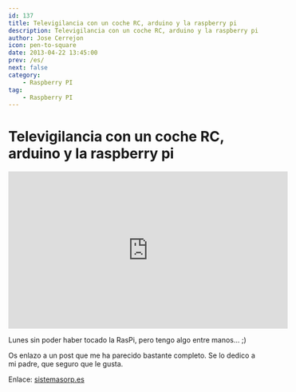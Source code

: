 ```yaml
---
id: 137
title: Televigilancia con un coche RC, arduino y la raspberry pi
description: Televigilancia con un coche RC, arduino y la raspberry pi
author: Jose Cerrejon
icon: pen-to-square
date: 2013-04-22 13:45:00
prev: /es/
next: false
category:
    - Raspberry PI
tag:
    - Raspberry PI
---
```


# Televigilancia con un coche RC, arduino y la raspberry pi

<iframe width="560" height="315" src="https://www.youtube.com/embed/7cpkeEOFRRA" frameborder="0" allowfullscreen></iframe>

Lunes sin poder haber tocado la RasPi, pero tengo algo entre manos... ;)

Os enlazo a un post que me ha parecido bastante completo. Se lo dedico a mi padre, que seguro que le gusta.

Enlace: [sistemasorp.es](https://www.sistemasorp.es/2013/03/23/televigilancia-con-un-coche-rc-arduino-y-la-raspberry-pi/)
